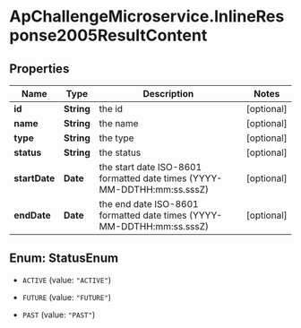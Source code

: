 # ApChallengeMicroservice.InlineResponse2005ResultContent

## Properties
Name | Type | Description | Notes
------------ | ------------- | ------------- | -------------
**id** | **String** | the id | [optional] 
**name** | **String** | the name | [optional] 
**type** | **String** | the type | [optional] 
**status** | **String** | the status | [optional] 
**startDate** | **Date** | the start date ISO-8601 formatted date times (YYYY-MM-DDTHH:mm:ss.sssZ) | [optional] 
**endDate** | **Date** | the end date ISO-8601 formatted date times (YYYY-MM-DDTHH:mm:ss.sssZ) | [optional] 


<a name="StatusEnum"></a>
## Enum: StatusEnum


* `ACTIVE` (value: `"ACTIVE"`)

* `FUTURE` (value: `"FUTURE"`)

* `PAST` (value: `"PAST"`)




